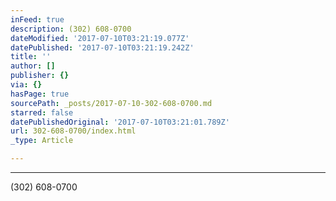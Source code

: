 ```yaml
---
inFeed: true
description: (302) 608-0700
dateModified: '2017-07-10T03:21:19.077Z'
datePublished: '2017-07-10T03:21:19.242Z'
title: ''
author: []
publisher: {}
via: {}
hasPage: true
sourcePath: _posts/2017-07-10-302-608-0700.md
starred: false
datePublishedOriginal: '2017-07-10T03:21:01.789Z'
url: 302-608-0700/index.html
_type: Article

---
```

---

(302) 608-0700